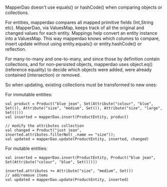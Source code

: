 MapperDao doesn't use equals() or hashCode() when comparing objects or collections.

For entities, mapperdao compares all mapped primitive fields (Int,String etc).
MapperDao, via ValuesMap, keeps track of all the original and changed values for each entity.  Mappings help convert an entity instance into a ValuesMap.
This way mapperdao knows which columns to compare, insert update without using entity.equals() or entity.hashCode() or reflection.

For many-to-many and one-to-many, and since those by definition contain collections, and for non-persisted objects,
mapperdao uses object.eq() (reference equality) to decide which objects were added, were already contained (intersection) or removed.

So when updating, existing collections must be transformed to new ones:

For immutable entities:

```
val product = Product("blue jean", Set(Attribute("colour", "blue", Set()), Attribute("size", "medium", Set()), Attribute("size", "large", Set())))
val inserted = mapperDao.insert(ProductEntity, product)

// modify the attributes collection
val changed = Product("just jean", inserted.attributes.filterNot(_.name == "size"));
val updated = mapperDao.update(ProductEntity, inserted, changed)
```

For mutable entities:
```
val inserted = mapperDao.insert(ProductEntity, Product("blue jean", Set(Attribute("colour", "blue", Set()))))

inserted.attributes += Attribute("size", "medium", Set())
// add/remove items
val updated = mapperDao.update(ProductEntity, inserted)

```